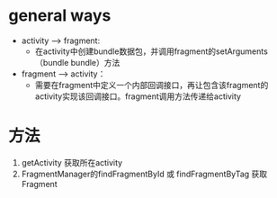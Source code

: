 # general ways
- activity --> fragment:
    - 在activity中创建bundle数据包，并调用fragment的setArguments（bundle bundle）方法
- fragment --> activity：
    - 需要在fragment中定义一个内部回调接口，再让包含该fragment的activity实现该回调接口。fragment调用方法传递给activity

# 方法
1. getActivity 获取所在activity
1. FragmentManager的findFragmentById 或 findFragmentByTag 获取Fragment